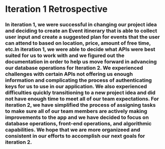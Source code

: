 # Iteration 1 Retrospective

### In iteration 1, we were successful in changing our project idea and deciding to create an Event itinerary that is able to collect user input and create a suggested plan for events that the user can attend to based on location, price, amount of free time, etc.In iteration 1, we were able to decide what APIs were best suited for us to work with and we figured out the documentation in order to help us move forward in advancing our database operations for Iteration 2. We experienced challenges with certain APIs not offering us enough information and complicating the process of authenticating keys for us to use in our application. We also experienced difficulties quickly transitioning to a new project idea and did not have enough time to meet all of our team expectations. For iteration 2, we have simplified the process of assigning tasks to make sure all of our team members are actively making improvements to the app and we have decided to focus on database operations, front-end operations, and algorithmic capabilities. We hope that we are more organizeed and consistent in our efforts to accomplish our next goals for iteration 2.
